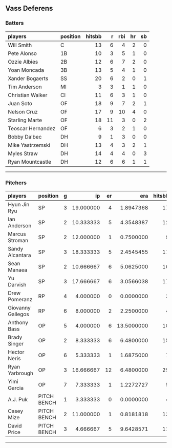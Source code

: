 ## Vass Deferens

### Batters

 
|players           |position | hitsbb|  r| rbi| hr| sb| 
|:-----------------|:--------|------:|--:|---:|--:|--:| 
|Will Smith        |C        |     13|  6|   4|  2|  0| 
|Pete Alonso       |1B       |     10|  3|   5|  1|  0| 
|Ozzie Albies      |2B       |     12|  6|   7|  2|  0| 
|Yoan Moncada      |3B       |     13|  5|   4|  1|  0| 
|Xander Bogaerts   |SS       |     20|  6|   2|  0|  1| 
|Tim Anderson      |MI       |      3|  3|   1|  1|  0| 
|Christian Walker  |CI       |     11|  6|   3|  1|  0| 
|Juan Soto         |OF       |     18|  9|   7|  2|  1| 
|Nelson Cruz       |OF       |     17|  9|  10|  4|  0| 
|Starling Marte    |OF       |     18| 11|   3|  0|  2| 
|Teoscar Hernandez |OF       |      6|  3|   2|  1|  0| 
|Bobby Dalbec      |DH       |      9|  1|   3|  0|  0| 
|Mike Yastrzemski  |DH       |     13|  4|   3|  2|  1| 
|Myles Straw       |DH       |     14|  4|   4|  0|  3| 
|Ryan Mountcastle  |DH       |     12|  6|   6|  1|  1| 

* * *

### Pitchers

 
|players           |position    |  g|        ip| er|        era| hitsbb|      whip| so|  w| sv| 
|:-----------------|:-----------|--:|---------:|--:|----------:|------:|---------:|--:|--:|--:| 
|Hyun Jin Ryu      |SP          |  3| 19.000000|  4|  1.8947368|     17| 0.8947368| 19|  1|  0| 
|Ian Anderson      |SP          |  2| 10.333333|  5|  4.3548387|     12| 1.1612903| 13|  0|  0| 
|Marcus Stroman    |SP          |  2| 12.000000|  1|  0.7500000|      9| 0.7500000|  6|  2|  0| 
|Sandy Alcantara   |SP          |  3| 18.333333|  5|  2.4545455|     17| 0.9272727| 21|  0|  0| 
|Sean Manaea       |SP          |  2| 10.666667|  6|  5.0625000|     16| 1.5000000|  8|  0|  0| 
|Yu Darvish        |SP          |  3| 17.666667|  6|  3.0566038|     17| 0.9622642| 19|  1|  0| 
|Drew Pomeranz     |RP          |  4|  4.000000|  0|  0.0000000|      3| 0.7500000|  7|  0|  0| 
|Giovanny Gallegos |RP          |  6|  8.000000|  2|  2.2500000|      4| 0.5000000| 11|  2|  0| 
|Anthony Bass      |OP          |  5|  4.000000|  6| 13.5000000|     10| 2.5000000|  3|  0|  0| 
|Brady Singer      |OP          |  2|  8.333333|  6|  6.4800000|     15| 1.8000000| 11|  0|  0| 
|Hector Neris      |OP          |  6|  5.333333|  1|  1.6875000|      7| 1.3125000|  5|  0|  2| 
|Ryan Yarbrough    |OP          |  3| 16.666667| 12|  6.4800000|     25| 1.5000000| 11|  0|  0| 
|Yimi Garcia       |OP          |  7|  7.333333|  1|  1.2272727|      5| 0.6818182|  7|  1|  2| 
|A.J. Puk          |PITCH BENCH |  1|  3.333333|  0|  0.0000000|      4| 1.2000000|  4|  0|  0| 
|Casey Mize        |PITCH BENCH |  2| 11.000000|  1|  0.8181818|     13| 1.1818182|  9|  1|  0| 
|David Price       |PITCH BENCH |  3|  4.666667|  5|  9.6428571|     11| 2.3571429|  4|  0|  0| 


* * *


